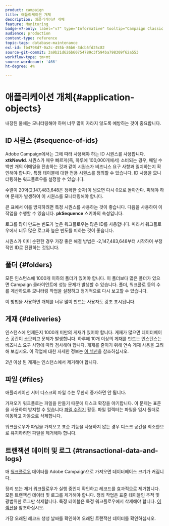 ```yaml
---
product: campaign
title: 애플리케이션 개체
description: 애플리케이션 개체
feature: Monitoring
badge-v7-only: label="v7" type="Informative" tooltip="Campaign Classic v7에만 적용됩니다."
audience: production
content-type: reference
topic-tags: database-maintenance
exl-id: fb4798d7-0a2c-455b-86b6-3dcb5fd25c82
source-git-commit: 3a9b21d626b60754789c3f594ba798309f62a553
workflow-type: tm+mt
source-wordcount: '466'
ht-degree: 4%

---
```


# 애플리케이션 개체{#application-objects}



내장된 물체는 모니터링해야 하며 너무 많이 자라지 않도록 예방하는 것이 중요합니다.

## ID 시퀀스 {#sequence-of-ids}

Adobe Campaign에서는 그에 따라 사용해야 하는 ID 시퀀스를 사용합니다. **xtkNewId**. 시퀀스가 매우 빠르게(즉, 하루에 100,000개에서) 소비되는 경우, 매일 수백만 개의 이메일을 전송하는 것과 같이 시퀀스가 비즈니스 요구 사항과 일치하는지 확인해야 합니다. 특정 테이블에 대한 전용 시퀀스를 정의할 수 있습니다. ID 사용을 모니터링하는 워크플로우를 설정할 수 있습니다.

수열이 20억(2,147,483,648은 정확한 숫자)이 넘으면 다시 0으로 돌아간다. 피해야 하며 문제가 발생하여 이 시퀀스를 모니터링해야 합니다.

큰 표에서 이를 방지하려면 특정 시퀀스를 사용하는 것이 좋습니다. 다음을 사용하여 이 작업을 수행할 수 있습니다. **pkSequence** 스키마의 속성입니다.

로그를 많이 만드는 빈도가 높은 워크플로우는 많은 ID를 사용합니다. 따라서 워크플로우에서 너무 많은 로그와 높은 빈도를 피하는 것이 좋습니다.

시퀀스가 이미 순환한 경우 가장 좋은 해결 방법은 -2,147,483,648부터 시작하여 부정적인 ID로 전환하는 것입니다.

## 폴더 {#folders}

모든 인스턴스에 1000개 이하의 폴더가 있어야 합니다. 이 폴더보다 많은 폴더가 있으면 Campaign 클라이언트에 성능 문제가 발생할 수 있습니다. 폴더, 워크플로 등의 수를 계산하도록 모니터링 작업을 설정하고 정기적으로 다시 보고할 수 있습니다.

이 방법을 사용하면 개체를 너무 많이 만드는 사용자도 강조 표시됩니다.

## 게재 {#deliveries}

인스턴스에 언제든지 1000개 미만의 게재가 있어야 합니다. 게재가 많으면 데이터베이스 공간이 소모되고 문제가 발생합니다. 하루에 10개 이상의 게재를 만드는 인스턴스는 비즈니스 요구 사항에 따라 검사해야 합니다. 게재를 줄이기 위해 연속 게재 사용을 고려해 보십시오. 이 작업에 대한 자세한 정보는 [이 섹션](../../workflow/using/continuous-delivery.md)을 참조하십시오.

2년 이상 된 게재는 인스턴스에서 제거해야 합니다.

## 파일 {#files}

애플리케이션 서버 디스크의 파일 수는 무한히 증가하면 안 됩니다.

가져오기 워크플로는 파일을 만들기 때문에 디스크 확장을 야기합니다. 이 문제는 표준을 사용하여 방지할 수 있습니다 [파일 수집기](../../workflow/using/file-collector.md) 활동. 파일 컬렉터는 파일을 임시 폴더로 이동하고 자동으로 삭제합니다.

워크플로우가 파일을 가져오고 표준 기능을 사용하지 않는 경우 디스크 공간을 최소한으로 유지하려면 파일을 제거해야 합니다.

## 트랜잭션 데이터 및 로그 {#transactional-data-and-logs}

매 [워크플로우](../../workflow/using/data-life-cycle.md#work-table) 데이터를 Adobe Campaign으로 가져오면 데이터베이스 크기가 커집니다.

정리 또는 제거 워크플로우가 실행 중인지 확인하고 레코드를 효과적으로 제거합니다. 모든 트랜잭션 데이터 및 로그를 제거해야 합니다. 정리 작업은 표준 테이블인 추적 및 광범위한 로그만 삭제합니다. 특정 테이블은 특정 워크플로우에서 삭제해야 합니다. [이 섹션](../../workflow/using/monitoring-workflow-execution.md#purging-the-logs)을 참조하십시오.

가장 오래된 레코드 생성 날짜를 확인하여 오래된 트랜잭션 데이터를 확인하십시오.
